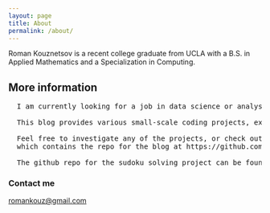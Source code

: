 ```yaml
---
layout: page
title: About
permalink: /about/
---
```

Roman Kouznetsov is a recent college graduate from UCLA with a B.S. in Applied Mathematics and a Specialization in Computing.

## More information

<pre>
  I am currently looking for a job in data science or analysis.

  This blog provides various small-scale coding projects, exploring different application of Python in a tutorial format.
  
  Feel free to investigate any of the projects, or check out my github at https://github.com/romakouz,
  which contains the repo for the blog at https://github.com/romakouz/romakouz.github.io.
  
  The github repo for the sudoku solving project can be found at https://github.com/romakouz/sudoku.project.
</pre>

### Contact me

[romankouz@gmail.com](mailto:romankouz@gmail.com)